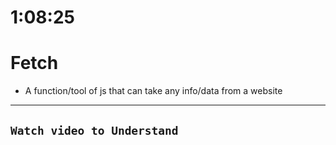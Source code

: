 # 1:08:25


# Fetch
- A function/tool of js that can take any info/data from a website

---

## `Watch video to Understand`

